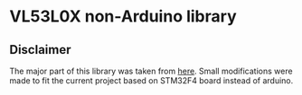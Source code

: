 # VL53L0X non-Arduino library

## Disclaimer

The major part of this library was taken from [here](https://github.com/yetifrisstlama/vl53l0x-non-arduino).
Small modifications were made to fit the current project based on STM32F4 board instead of arduino.

